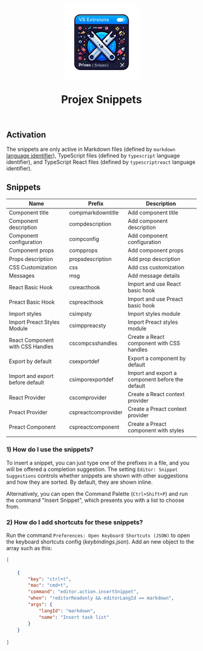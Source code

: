 <h1 align="center">
  <br>
    <img align="center" src="img/logo.png" width="200">
  <br>
	<br>
  Projex Snippets
  <br>
  <br>
</h1>

## Activation

The snippets are only active in Markdown files (defined by `markdown` [language identifier](https://code.visualstudio.com/docs/languages/identifiers)), TypeScript files (defined by `typescript` language identifier), and TypeScript React files (defined by `typescriptreact` language identifier).

## Snippets

| Name                             | Prefix              | Description                                      |
| -------------------------------- | ------------------- | ------------------------------------------------ |
| Component title                  | compmarkdowntitle   | Add component title                              |
| Component description            | compdescription     | Add component description                        |
| Component configuration          | compconfig          | Add component configuration                      |
| Component props                  | compprops           | Add component props                              |
| Props description                | propsdescription    | Add prop description                             |
| CSS Customization                | css                 | Add css customization                            |
| Messages                         | msg                 | Add message details                              |
| React Basic Hook                 | csreacthook         | Import and use React basic hook                  |
| Preact Basic Hook                | cspreacthook        | Import and use Preact basic hook                 |
| Import styles                    | csimpsty            | Import styles module                             |
| Import Preact Styles Module      | csimppreacsty       | Import Preact styles module                      |
| React Component with CSS Handles | cscompcsshandles    | Create a React component with CSS handles        |
| Export by default                | csexportdef         | Export a component by default                    |
| Import and export before default | csimporexportdef    | Import and export a component before the default |
| React Provider                   | cscomprovider       | Create a React context provider                  |
| Preact Provider                  | cspreactcomprovider | Create a Preact context provider                 |
| Preact Component                 | cspreactcomponent   | Create a Preact component with styles            |
|                                  |

### 1) How do I use the snippets?

To insert a snippet, you can just type one of the prefixes in a file, and you will be offered a completion suggestion. The setting `Editor: Snippet Suggestions` controls whether snippets are shown with other suggestions and how they are sorted. By default, they are shown inline.

Alternatively, you can open the Command Palette (`Ctrl+Shift+P`) and run the command "Insert Snippet", which presents you with a list to choose from.

### 2) How do I add shortcuts for these snippets?

Run the command `Preferences: Open Keyboard Shortcuts (JSON)` to open the keyboard shortcuts config (_keybindings.json_). Add an new object to the array such as this:

```JSON
[

	{
		"key": "ctrl+t",
		"mac": "cmd+t",
		"command": "editor.action.insertSnippet",
		"when": "!editorReadonly && editorLangId == markdown",
		"args": {
			"langId": "markdown",
			"name": "Insert task list"
		}
	}

]
```
